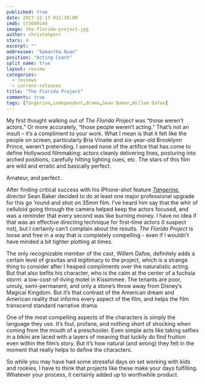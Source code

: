 ```yaml
---
published: true
date: 2017-12-13 011:30:00
imdb: tt5649144
image: the-florida-project.jpg
author: christohperr
stars: 4
excerpt: ""
addressee: "Samantha Quan"
position: "Acting Coach"
split_name: true
layout: review
categories: 
  - reviews
  - current-releases
title: "The Florida Project"
comments: true
tags: [Tangerine,independent,drama,Sean Baker,Willem Dafoe]
---
```

My first thought walking out of _The Florida Project_ was “those weren’t actors.” Or more accurately, “those people weren’t acting.” That’s not an insult – it’s a compliment to your work. What I mean is that it felt like the people on screen, particularly Bria Vinaite and six-year-old Brooklynn Prince, weren’t pretending. I sensed none of the artifice that has come to define Hollywood filmmaking: actors cleanly delivering lines, posturing into arched positions,  carefully hitting lighting cues, etc. The stars of this film are wild and erratic and basically perfect.

Amateur, and perfect.

After finding critical success with his iPhone-shot feature [_Tangerine_](http://www.dearcastandcrew.com/content/2016/1/26/tangerine.html), director Sean Baker decided to do at least one major professional upgrade for this go ’round and shot on 35mm film. I’ve heard him say that the whir of celluloid going through the camera helped keep the actors focused, and was a reminder that every second was like burning money. I have no idea if that was an effective directing technique for first-time actors (I suspect not), but I certainly can’t complain about the results. _The Florida Project_ is loose and free in a way that is completely compelling - even if I wouldn’t have minded a bit tighter plotting at times.

The only recognizable member of the cast, Willem Dafoe, definitely adds a certain level of gravitas and legitimacy to the project, which is a strange thing to consider after I heaped compliments over the naturalistic acting. But that also befits his character, who is the calm at the center of a fuchsia storm: a low-cost-of-living motel in Kissimmee. The tenants are poor, unruly, semi-permanent, and only a stone’s throw away from Disney’s Magical Kingdom. But it’s that contrast of the American dream and American reality that informs every aspect of the film, and helps the film transcend standard narrative drama.

One of the most compelling aspects of the characters is simply the language they use. It’s foul, profane, and nothing short of shocking when coming from the mouth of a preschooler. Even simple acts like taking selfies in a bikini are laced with a layers of meaning that luckily do find fruition even within the film’s story. But it’s how natural (and wrong) they felt in the moment that really helps to define the characters.

So while you may have had some stressful days on set working with kids and rookies, I have to think that projects like these make your days fulfilling. Whatever your process, it certainly added up to worthwhile product.